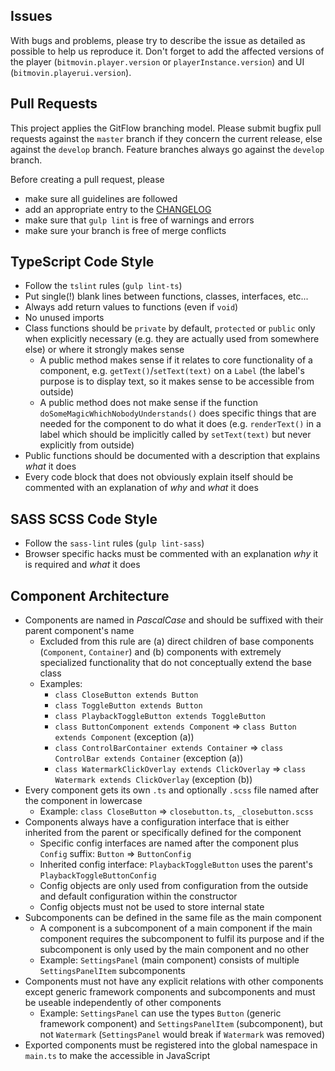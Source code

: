 ## Issues

With bugs and problems, please try to describe the issue as detailed as possible to help us reproduce it. Don't forget to add the affected versions of the player (`bitmovin.player.version` or `playerInstance.version`) and UI (`bitmovin.playerui.version`).

## Pull Requests

This project applies the GitFlow branching model. Please submit bugfix pull requests against the `master` branch if they concern the current release, else against the `develop` branch. Feature branches always go against the `develop` branch.

Before creating a pull request, please

- make sure all guidelines are followed
- add an appropriate entry to the [CHANGELOG](CHANGELOG.md)
- make sure that `gulp lint` is free of warnings and errors
- make sure your branch is free of merge conflicts

## TypeScript Code Style

- Follow the `tslint` rules (`gulp lint-ts`)
- Put single(!) blank lines between functions, classes, interfaces, etc...
- Always add return values to functions (even if `void`)
- No unused imports
- Class functions should be `private` by default, `protected` or `public` only when explicitly necessary (e.g. they are actually used from somewhere else) or where it strongly makes sense
  - A public method makes sense if it relates to core functionality of a component, e.g. `getText()`/`setText(text)` on a `Label` (the label's purpose is to display text, so it makes sense to be accessible from outside)
  - A public method does not make sense if the function `doSomeMagicWhichNobodyUnderstands()` does specific things that are needed for the component to do what it does (e.g. `renderText()` in a label which should be implicitly called by `setText(text)` but never explicitly from outside)
- Public functions should be documented with a description that explains _what_ it does
- Every code block that does not obviously explain itself should be commented with an explanation of _why_ and _what_ it does

## SASS SCSS Code Style

- Follow the `sass-lint` rules (`gulp lint-sass`)
- Browser specific hacks must be commented with an explanation _why_ it is required and _what_ it does

## Component Architecture

- Components are named in _PascalCase_ and should be suffixed with their parent component's name
  - Excluded from this rule are (a) direct children of base components (`Component`, `Container`) and (b) components with extremely specialized functionality that do not conceptually extend the base class
  - Examples:
    - `class CloseButton extends Button`
    - `class ToggleButton extends Button`
    - `class PlaybackToggleButton extends ToggleButton`
    - `class ButtonComponent extends Component` => `class Button extends Component` (exception (a))
    - `class ControlBarContainer extends Container` => `class ControlBar extends Container` (exception (a))
    - `class WatermarkClickOverlay extends ClickOverlay` => `class Watermark extends ClickOverlay` (exception (b))
- Every component gets its own `.ts` and optionally `.scss` file named after the component in lowercase
  - Example: `class CloseButton` => `closebutton.ts`, `_closebutton.scss`
- Components always have a configuration interface that is either inherited from the parent or specifically defined for the component
  - Specific config interfaces are named after the component plus `Config` suffix: `Button` => `ButtonConfig`
  - Inherited config interface: `PlaybackToggleButton` uses the parent's `PlaybackToggleButtonConfig`
  - Config objects are only used from configuration from the outside and default configuration within the constructor
  - Config objects must not be used to store internal state
- Subcomponents can be defined in the same file as the main component
  - A component is a subcomponent of a main component if the main component requires the subcomponent to fulfil its purpose and if the subcomponent is only used by the main component and no other
  - Example: `SettingsPanel` (main component) consists of multiple `SettingsPanelItem` subcomponents
- Components must not have any explicit relations with other components except generic framework components and subcomponents and must be useable independently of other components
  - Example: `SettingsPanel` can use the types `Button` (generic framework component) and `SettingsPanelItem` (subcomponent), but not `Watermark` (`SettingsPanel` would break if `Watermark` was removed)
- Exported components must be registered into the global namespace in `main.ts` to make the accessible in JavaScript
